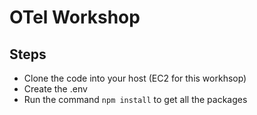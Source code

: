# OTel Workshop

## Steps

- Clone the code into your host (EC2 for this workhsop)
- Create the .env
- Run the command ```npm install``` to get all the packages
